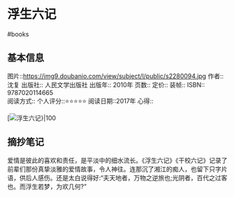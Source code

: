 # 浮生六记
#books 
## 基本信息

图片::https://img9.doubanio.com/view/subject/l/public/s2280094.jpg
作者:: 沈复
出版社:: 人民文学出版社
出版年:: 2010年
页数:: 
定价:: 
装帧:: 
ISBN:: 9787020114665  
阅读方式::
个人评分::⭐⭐⭐⭐⭐
阅读日期::2017年
心得::

 [![浮生六记}|100](https://img9.doubanio.com/view/subject/l/public/s2280094.jpg )

## 摘抄笔记

爱情是彼此的喜欢和责任，是平淡中的细水流长。《浮生六记》《干校六记》记录了前辈们那份真挚淡雅的爱情故事，令人神往。连那沉了湘江的痴人，也留下只字片语，供后人感伤。还是太白说得好:“夫天地者，万物之逆旅也;光阴者，百代之过客也。而浮生若梦，为欢几何?”